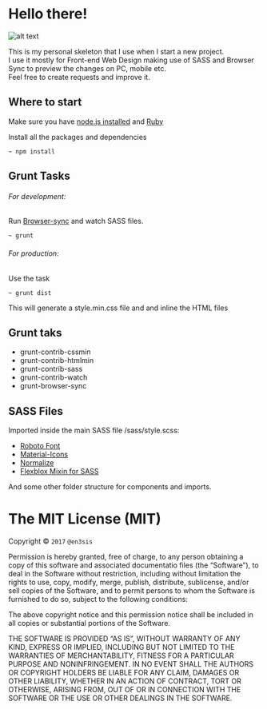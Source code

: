# Hello there!
![alt text](http://dev.codibrie.cl/_resources/github/skeleton/banner.png "Tecnology")

This is my personal skeleton that I use when I start a new project.  
I use it mostly for Front-end Web Design making use of SASS and Browser Sync to preview the changes on PC, mobile etc.  
Feel free to create requests and improve it.  


## Where to start ##
Make sure you have [node.js installed](https://nodejs.org/en/) and [Ruby](https://rubyinstaller.org/)  

Install all the packages and dependencies
```
~ npm install
```

## Grunt Tasks ##

###### For development:

Run [Browser-sync](https://www.browsersync.io/) and watch SASS files.
```
~ grunt 
```
###### For production:
Use the task
```
~ grunt dist
```
This will generate a style.min.css file and and inline the HTML files  




## Grunt taks ##
* grunt-contrib-cssmin
* grunt-contrib-htmlmin
* grunt-contrib-sass
* grunt-contrib-watch
* grunt-browser-sync



## SASS Files
Imported inside the main SASS file /sass/style.scss:
* [Roboto Font](https://fonts.google.com/specimen/Roboto?selection.family=Roboto)
* [Material-Icons](https://google.github.io/material-design-icons/)
* [Normalize](https://necolas.github.io/normalize.css/)
* [Flexblox Mixin for SASS](https://github.com/mastastealth/sass-flex-mixin)


And some other folder structure for components and imports.




The MIT License (MIT)
=====================

Copyright © `2017` `@en3sis`

Permission is hereby granted, free of charge, to any person obtaining a copy of this software and associated documentatio files (the “Software”), to deal in the Software without restriction, including without limitation the rights to use, copy, modify, merge, publish, distribute, sublicense, and/or sell copies of the Software, and to permit persons to whom the Software is furnished to do so, subject to the following
conditions:

The above copyright notice and this permission notice shall be included in all copies or substantial portions of the Software.

THE SOFTWARE IS PROVIDED “AS IS”, WITHOUT WARRANTY OF ANY KIND, EXPRESS OR IMPLIED, INCLUDING BUT NOT LIMITED TO THE WARRANTIES OF MERCHANTABILITY, FITNESS FOR A PARTICULAR PURPOSE AND NONINFRINGEMENT. IN NO EVENT SHALL THE AUTHORS OR COPYRIGHT HOLDERS BE LIABLE FOR ANY CLAIM, DAMAGES OR OTHER LIABILITY, WHETHER IN AN ACTION OF CONTRACT, TORT OR OTHERWISE, ARISING FROM, OUT OF OR IN CONNECTION WITH THE SOFTWARE OR THE USE OR OTHER DEALINGS IN THE SOFTWARE.

